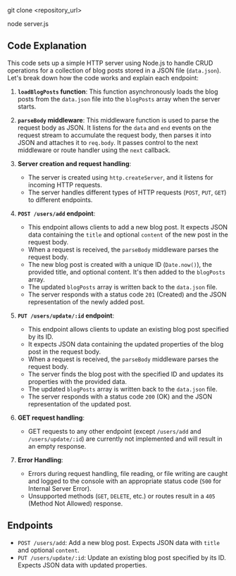 git clone <repository_url>

node server.js

## Code Explanation

This code sets up a simple HTTP server using Node.js to handle CRUD operations for a collection of blog posts stored in a JSON file (`data.json`). Let's break down how the code works and explain each endpoint:

1. **`loadBlogPosts` function**: This function asynchronously loads the blog posts from the `data.json` file into the `blogPosts` array when the server starts.

2. **`parseBody` middleware**: This middleware function is used to parse the request body as JSON. It listens for the `data` and `end` events on the request stream to accumulate the request body, then parses it into JSON and attaches it to `req.body`. It passes control to the next middleware or route handler using the `next` callback.

3. **Server creation and request handling**:
    - The server is created using `http.createServer`, and it listens for incoming HTTP requests.
    - The server handles different types of HTTP requests (`POST`, `PUT`, `GET`) to different endpoints.

4. **`POST /users/add` endpoint**:
    - This endpoint allows clients to add a new blog post. It expects JSON data containing the `title` and optional `content` of the new post in the request body.
    - When a request is received, the `parseBody` middleware parses the request body.
    - The new blog post is created with a unique ID (`Date.now()`), the provided title, and optional content. It's then added to the `blogPosts` array.
    - The updated `blogPosts` array is written back to the `data.json` file.
    - The server responds with a status code `201` (Created) and the JSON representation of the newly added post.

5. **`PUT /users/update/:id` endpoint**:
    - This endpoint allows clients to update an existing blog post specified by its ID.
    - It expects JSON data containing the updated properties of the blog post in the request body.
    - When a request is received, the `parseBody` middleware parses the request body.
    - The server finds the blog post with the specified ID and updates its properties with the provided data.
    - The updated `blogPosts` array is written back to the `data.json` file.
    - The server responds with a status code `200` (OK) and the JSON representation of the updated post.

6. **GET request handling**:
    - GET requests to any other endpoint (except `/users/add` and `/users/update/:id`) are currently not implemented and will result in an empty response.

7. **Error Handling**:
    - Errors during request handling, file reading, or file writing are caught and logged to the console with an appropriate status code (`500` for Internal Server Error).
    - Unsupported methods (`GET`, `DELETE`, etc.) or routes result in a `405` (Method Not Allowed) response.

## Endpoints

- `POST /users/add`: Add a new blog post. Expects JSON data with `title` and optional `content`.
- `PUT /users/update/:id`: Update an existing blog post specified by its ID. Expects JSON data with updated properties.

